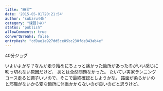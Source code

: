 ```yaml
---
title: "練習"
date: '2015-05-01T20:21:54'
author: "subaru44k"
category: "練習(中)"
status: "publish"
allowComments: true
convertBreaks: false
entryHash: "cd9ae1a927dd5ce89bc230fde343ab4e"
---
```

40分ジョグ

いよいよかな？なんか走り始めにちょっと痛かった箇所があったのがいい感じに吹っ切れない原因だけど、
あとは全然問題なかった。
たいてい実家ランニングコース走ると調子いいので、そこで最終確認としようかな。
路面が柔らかいのと邪魔がないから変な箇所に体重かからないのが良いのだと思うけど。
